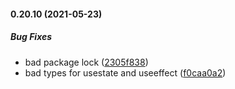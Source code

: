 #### 0.20.10 (2021-05-23)

##### Bug Fixes

*  bad package lock ([2305f838](https://github.com/IgorSzyporyn/plop-scaffold/commit/2305f8389980fbabede756560aeccfd3cc06e4c2))
*  bad types for usestate and useeffect ([f0caa0a2](https://github.com/IgorSzyporyn/plop-scaffold/commit/f0caa0a2fb8567fa4f2e46eb8ef346fcb1838e9b))

